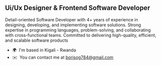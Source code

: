 Ui/Ux Designer & Frontend Software Developer
--------------------------------------------

Detail-oriented Software Developer with 4+ years of experience in designing, developing, and implementing software solutions. Strong expertise in programming languages, problem-solving, and collaborating with cross-functional teams. Committed to delivering high-quality, efficient, and scalable software products

*   🌍  I'm based in Kigali - Rwanda
*   ✉️  You can contact me at [borisog784@gmail.com](mailto:borisog784@gmail.com)<p align="left">
